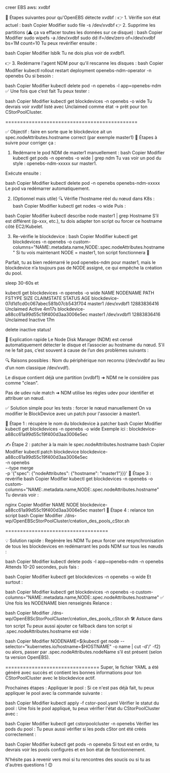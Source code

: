 creer EBS aws: 
xvdbf 

🔧 Étapes suivantes pour qu'OpenEBS détecte xvdbf :
👉 1. Vérifie son état actuel :
bash
Copier
Modifier
sudo file -s /dev/xvdbf
👉 2. Supprime les partitions (⚠️ ça va effacer toutes les données sur ce disque) :
bash
Copier
Modifier
sudo wipefs -a /dev/xvdbf
sudo dd if=/dev/zero of=/dev/xvdbf bs=1M count=10
Tu peux revérifier ensuite :

bash
Copier
Modifier
lsblk
Tu ne dois plus voir de xvdbf1.

👉 3. Redémarre l'agent NDM pour qu’il rescanne les disques :
bash
Copier
Modifier
kubectl rollout restart deployment openebs-ndm-operator -n openebs
Ou si besoin :

bash
Copier
Modifier
kubectl delete pod -n openebs -l app=openebs-ndm
✅ Une fois que c’est fait
Tu peux tester :

bash
Copier
Modifier
kubectl get blockdevices -n openebs -o wide
Tu devrais voir xvdbf listé avec Unclaimed comme état → prêt pour ton CStorPoolCluster.


=============================================

✅ Objectif : faire en sorte que le blockdevice ait un spec.nodeAttributes.hostname correct (par exemple master1)
🔧 Étapes à suivre pour corriger ça :
1. Redémarre le pod NDM de master1 manuellement :
bash
Copier
Modifier
kubectl get pods -n openebs -o wide | grep ndm
Tu vas voir un pod du style : openebs-ndm-xxxxx sur master1.

Exécute ensuite :

bash
Copier
Modifier
kubectl delete pod -n openebs openebs-ndm-xxxxx
Le pod va redémarrer automatiquement.

2. (Optionnel mais utile) 🔍 Vérifie l’hostname réel du nœud dans K8s :
bash
Copier
Modifier
kubectl get nodes -o wide
Puis :

bash
Copier
Modifier
kubectl describe node master1 | grep Hostname
S’il est différent (ip-xxx, etc.), tu dois adapter ton script ou forcer ce hostname côté EC2/Kubelet.

3. Re-vérifie le blockdevice :
bash
Copier
Modifier
kubectl get blockdevices -n openebs -o custom-columns="NAME:.metadata.name,NODE:.spec.nodeAttributes.hostname"
Si tu vois maintenant NODE = master1, ton script fonctionnera 🎯







Parfait, tu as bien redémarré le pod openebs-ndm pour master1, mais le blockdevice n’a toujours pas de NODE assigné, ce qui empêche la création du pool.


sleep 30-60s et

kubectl get blockdevices -n openebs -o wide
NAME                                           NODENAME   PATH          FSTYPE   SIZE          CLAIMSTATE   STATUS     AGE
blockdevice-07d1d1cd0c067abec581b07cb543f704   master1    /dev/xvdbf1            12883836416   Unclaimed    Active     4m17s
blockdevice-a88cc61a99d55c19f400d3aa3006e5ec   master1    /dev/xvdbf1            12883836416   Unclaimed    Inactive   17m


delete inactive status!


🧠 Explication rapide
Le Node Disk Manager (NDM) est censé automatiquement détecter le disque et l’associer au hostname du nœud. S’il ne le fait pas, c’est souvent à cause de l’un des problèmes suivants :

🔍 Raisons possibles :
Nom du périphérique non reconnu (/dev/xvdbf au lieu d’un nom classique /dev/xvdf).

Le disque contient déjà une partition (xvdbf1) ➜ NDM ne le considère pas comme "clean".

Pas de udev rule match ➜ NDM utilise les règles udev pour identifier et attribuer un nœud.

✅ Solution simple pour les tests : forcer le nœud manuellement
On va modifier le BlockDevice avec un patch pour l'associer à master1.

🔧 Étape 1 : récupère le nom du blockdevice à patcher
bash
Copier
Modifier
kubectl get blockdevices -n openebs -o wide
Exemple ici : blockdevice-a88cc61a99d55c19f400d3aa3006e5ec

✍️ Étape 2 : patcher à la main le spec.nodeAttributes.hostname
bash
Copier
Modifier
kubectl patch blockdevice blockdevice-a88cc61a99d55c19f400d3aa3006e5ec \
  -n openebs \
  --type merge \
  -p '{"spec": {"nodeAttributes": {"hostname": "master1"}}}'
🔄 Étape 3 : revérifie
bash
Copier
Modifier
kubectl get blockdevices -n openebs -o custom-columns="NAME:.metadata.name,NODE:.spec.nodeAttributes.hostname"
Tu devrais voir :

nginx
Copier
Modifier
NAME                                           NODE
blockdevice-a88cc61a99d55c19f400d3aa3006e5ec   master1
🚀 Étape 4 : relance ton script
bash
Copier
Modifier
./dns-wp/OpenEBScStorPoolCluster/création_des_pools_cStor.sh






===================================

💡 Solution rapide : Regénère les NDM
Tu peux forcer une resynchronisation de tous les blockdevices en redémarrant les pods NDM sur tous les nœuds :

bash
Copier
Modifier
kubectl delete pods -l app=openebs-ndm -n openebs
Attends 10-20 secondes, puis fais :

bash
Copier
Modifier
kubectl get blockdevices -n openebs -o wide
Et surtout :

bash
Copier
Modifier
kubectl get blockdevices -n openebs -o custom-columns="NAME:.metadata.name,NODE:.spec.nodeAttributes.hostname"
✅ Une fois les NODENAME bien renseignés
Relance :

bash
Copier
Modifier
./dns-wp/OpenEBScStorPoolCluster/création_des_pools_cStor.sh
🛠 Astuce dans ton script
Tu peux aussi ajouter ce fallback dans ton script si .spec.nodeAttributes.hostname est vide :

bash
Copier
Modifier
NODENAME=$(kubectl get node --selector="kubernetes.io/hostname=$HOSTNAME" -o name | cut -d'/' -f2)
ou alors, passer par .spec.nodeAttributes.nodeName s’il est présent (selon ta version OpenEBS).






================================
Super, le fichier YAML a été généré avec succès et contient les bonnes informations pour ton CStorPoolCluster avec le blockdevice actif.

Prochaines étapes :
Appliquer le pool : Si ce n'est pas déjà fait, tu peux appliquer le pool avec la commande suivante :

bash
Copier
Modifier
kubectl apply -f cstor-pool.yaml
Vérifier le statut du pool : Une fois le pool appliqué, tu peux vérifier l'état du CStorPoolCluster avec :

bash
Copier
Modifier
kubectl get cstorpoolcluster -n openebs
Vérifier les pods du pool : Tu peux aussi vérifier si les pods cStor ont été créés correctement :

bash
Copier
Modifier
kubectl get pods -n openebs
Si tout est en ordre, tu devrais voir les pools configurés et en bon état de fonctionnement.

N'hésite pas à revenir vers moi si tu rencontres des soucis ou si tu as d'autres questions ! 😊